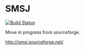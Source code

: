 SMSJ
====

[![Build Status](https://travis-ci.org/marre/smsj.png)](https://travis-ci.org/marre/smsj)

Move in progress from sourceforge.

http://smsj.sourceforge.net/

